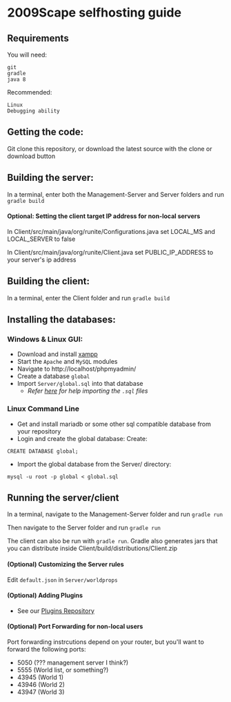 # 2009Scape selfhosting guide

## Requirements
You will need:
```
git
gradle
java 8
```

Recommended:
```
Linux
Debugging ability
```

## Getting the code:
Git clone this repository, or download the latest source with the clone or download button

## Building the server:
In a terminal, enter both the Management-Server and Server folders and run `gradle build`

#### Optional: Setting the client target IP address for non-local servers
In Client/src/main/java/org/runite/Configurations.java set LOCAL_MS and LOCAL_SERVER to false

In Client/src/main/java/org/runite/Client.java set PUBLIC_IP_ADDRESS to your server's ip address

## Building the client:
In a terminal, enter the Client folder and run `gradle build`

## Installing the databases:

### Windows & Linux GUI:
- Download and install [xampp](https://www.apachefriends.org/download.html)
- Start the `Apache` and `MySQL` modules
- Navigate to http://localhost/phpmyadmin/
- Create a database `global`
- Import `Server/global.sql` into that database
  - _Refer [here](https://www.thecodedeveloper.com/import-large-sql-files-xampp/) for help importing the `.sql` files_

### Linux Command Line
- Get and install mariadb or some other sql compatible database from your repository
- Login and create the global database:
Create:
```
CREATE DATABASE global;
```
- Import the global database from the Server/ directory:
```
mysql -u root -p global < global.sql
```

## Running the server/client
In a terminal, navigate to the Management-Server folder and run `gradle run`

Then navigate to the Server folder and run `gradle run`

The client can also be run with `gradle run`. Gradle also generates jars that you can distribute inside Client/build/distributions/Client.zip

#### (Optional) Customizing the Server rules
Edit `default.json` in `Server/worldprops`

#### (Optional) Adding Plugins
- See our [Plugins Repository](https://github.com/2009scape/Plugins)

#### (Optional) Port Forwarding for non-local users
Port forwarding instrcutions depend on your router, but you'll want to forward the following ports:
- 5050 (??? management server I think?)
- 5555 (World list, or something?)
- 43945 (World 1)
- 43946 (World 2)
- 43947 (World 3)
